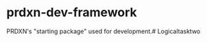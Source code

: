 prdxn-dev-framework
===================

PRDXN's "starting package" used for development.# Logicaltasktwo
